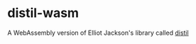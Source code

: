 # distil-wasm
A WebAssembly version of Elliot Jackson's library called [distil](https://github.com/elliotekj/distil)


